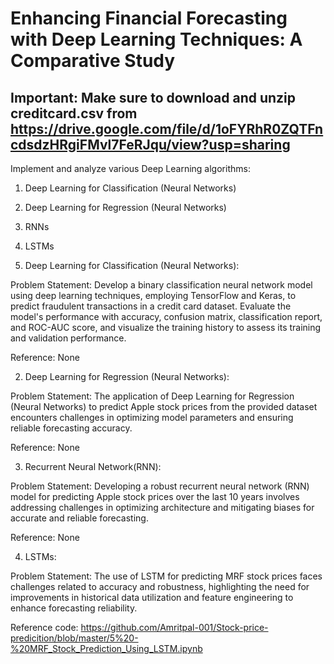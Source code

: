 # Enhancing Financial Forecasting with Deep Learning Techniques: A Comparative Study

## Important: Make sure to download and unzip creditcard.csv from https://drive.google.com/file/d/1oFYRhR0ZQTFncdsdzHRgiFMvl7FeRJqu/view?usp=sharing

Implement and analyze various Deep Learning algorithms: 

1. Deep Learning for Classification (Neural Networks) 
2. Deep Learning for Regression (Neural Networks) 
3. RNNs 
4. LSTMs


1. Deep Learning for Classification (Neural Networks):

Problem Statement: Develop a binary classification neural network model using deep learning techniques, employing TensorFlow and Keras, to predict fraudulent transactions in a credit card dataset. Evaluate the model's performance with accuracy, confusion matrix, classification report, and ROC-AUC score, and visualize the training history to assess its training and validation performance.

Reference: None

2. Deep Learning for Regression (Neural Networks):

Problem Statement: The application of Deep Learning for Regression (Neural Networks) to predict Apple stock prices from the provided dataset encounters challenges in optimizing model parameters and ensuring reliable forecasting accuracy.

Reference: None


3. Recurrent Neural Network(RNN):

Problem Statement: Developing a robust recurrent neural network (RNN) model for predicting Apple stock prices over the last 10 years involves addressing challenges in optimizing architecture and mitigating biases for accurate and reliable forecasting.

Reference: None

4. LSTMs:

Problem Statement: The use of LSTM for predicting MRF stock prices faces challenges related to accuracy and robustness, highlighting the need for improvements in historical data utilization and feature engineering to enhance forecasting reliability.

Reference code: https://github.com/Amritpal-001/Stock-price-predicition/blob/master/5%20-%20MRF_Stock_Prediction_Using_LSTM.ipynb
